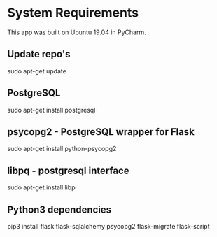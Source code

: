 # System Requirements
This app was built on Ubuntu 19.04 in PyCharm. 
## Update repo's
sudo apt-get update
## PostgreSQL
sudo apt-get install postgresql
## psycopg2 - PostgreSQL wrapper for Flask
sudo apt-get install python-psycopg2
## libpq - postgresql interface
sudo apt-get install libp
## Python3 dependencies
pip3 install flask flask-sqlalchemy psycopg2 flask-migrate flask-script